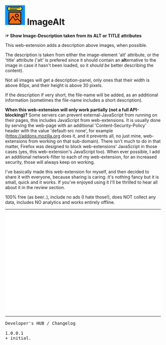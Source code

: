 <h1><img src="resources/icon.png" height="64" width="64"/> ImageAlt</h1>

<strong>☞︎ Show Image-Description taken from its ALT or TITLE attributes</strong>

This web-extension adds a description above images, when possible.

The description is taken from either the image-element 'alt' attribute, 
or the 'title' attribute ('alt' is prefered since it should contain an <strong>alt</strong>ernative to the image in case it hasn't been loaded, so it <em>should be</em> better describing the content).

Not all images will get a description-panel, 
only ones that their width is above 80px, and their height is above 30 pixels.

If the description if very short, the file-name will be added, 
as an additional information (sometimes the file-name includes a short description).


<strong>When this web-extension will only work partially (not a full API-blocking)?</strong>
Some servers can prevent external-JavaScript from running on their pages, this includes JavaScript from web-extensions. It is usually done by serving the web-page with an additional 'Content-Security-Policy' header with the value 'default-src none', for example (https://addons.mozilla.org does it, and it prevents all, no just mine, web-extensions from working on that sub-domain). There isn't much to do in that matter, Firefox was designed to block web-extensions' JavaScript in those cases (yes, this web-extension's JavaScript too). When ever possible, I add an additional network-filter to each of my web-extension, for an increased security, those will always keep on working.

I've basically made this web-extension for myself, and then decided to share it with everyone, because sharing is caring. it's nothing fancy but it is small, quick and it works. If you've enjoyed using it I'll be thrilled to hear all about it in the review section. 

100% free (as beer..), include no ads (I hate those!), does NOT collect any data, includes NO analytics and works entirely offline.

<hr/>

<img src="resources/screenshot_1.png"/>

<hr/>

<pre>
Developer's HUB / Changelog

1.0.0.1
+ initial.
</pre>

<!-- <a href="https://paypal.me/e1adkarak0"><img src="https://www.paypalobjects.com/webstatic/mktg/Logo/pp-logo-100px.png" alt="PayPal Donation"></a> -->